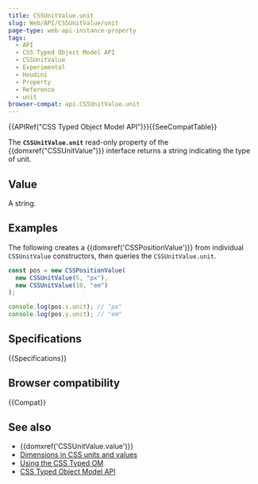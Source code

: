 ```yaml
---
title: CSSUnitValue.unit
slug: Web/API/CSSUnitValue/unit
page-type: web-api-instance-property
tags:
  - API
  - CSS Typed Object Model API
  - CSSUnitValue
  - Experimental
  - Houdini
  - Property
  - Reference
  - unit
browser-compat: api.CSSUnitValue.unit
---
```


{{APIRef("CSS Typed Object Model API")}}{{SeeCompatTable}}

The **`CSSUnitValue.unit`** read-only property
of the {{domxref("CSSUnitValue")}} interface returns a string
indicating the type of unit.

## Value

A string.

## Examples

The following creates a {{domxref('CSSPositionValue')}} from individual
`CSSUnitValue` constructors, then queries the
`CSSUnitValue.unit`.

```js
const pos = new CSSPositionValue(
  new CSSUnitValue(5, "px"),
  new CSSUnitValue(10, "em")
);

console.log(pos.x.unit); // "px"
console.log(pos.y.unit); // "em"
```

## Specifications

{{Specifications}}

## Browser compatibility

{{Compat}}

## See also

- {{domxref('CSSUnitValue.value')}}
- [Dimensions in CSS units and values](/en-US/docs/Web/CSS/CSS_Values_and_Units#dimensions)
- [Using the CSS Typed OM](/en-US/docs/Web/API/CSS_Typed_OM_API/Guide)
- [CSS Typed Object Model API](/en-US/docs/Web/API/CSS_Typed_OM_API)
